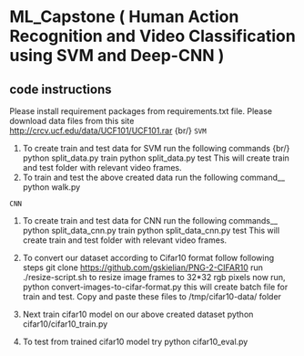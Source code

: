 # ML_Capstone ( Human Action Recognition and Video Classification using SVM and Deep-CNN )

## code instructions
Please install requirement packages from requirements.txt file.
Please download data files from this site http://crcv.ucf.edu/data/UCF101/UCF101.rar {br/}
`SVM`
1. To create train and test data for SVM run the following commands {br/}
python split_data.py train
python split_data.py test
This will create train and test folder with relevant video frames.
2. To train and test the above created data run the following command__
python walk.py

`CNN`
1. To create train and test data for CNN run the following commands__
python split_data_cnn.py train
python split_data_cnn.py test
This will create train and test folder with relevant video frames.
2. To convert our dataset according to Cifar10 format follow following steps
git clone https://github.com/gskielian/PNG-2-CIFAR10
run ./resize-script.sh to resize image frames to 32*32 rgb pixels
now run, python convert-images-to-cifar-format.py 
this will create batch file for train and test.
Copy and paste these files to /tmp/cifar10-data/ folder
3. Next train cifar10 model on our above created dataset
python cifar10/cifar10_train.py 

4. To test from trained cifar10 model try
python cifar10_eval.py
